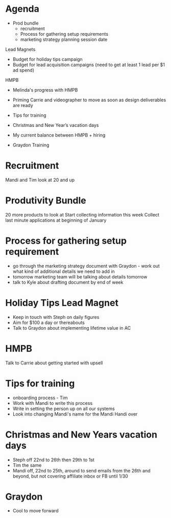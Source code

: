 <!-- TITLE: 20181212 -->
<!-- SUBTITLE: A quick summary of 12 12 2018 -->

# Agenda
- Prod bundle
  - recruitment
  - Process for gathering setup requirements
  - marketing strategy planning session date

Lead Magnets
- Budget for holiday tips campaign
- Budget for lead acquisition campaigns (need to get at least 1 lead per $1 ad spend)

HMPB
- Melinda's progress with HMPB
- Priming Carrie and videographer to move as soon as design deliverables are ready

- Tips for training
- Christmas and New Year’s vacation days
- My current balance between HMPB + hiring
- Graydon Training

# Recruitment
Mandi and Tim look at 20 and up

# Produtivity Bundle
20 more products to look at
Start collecting information this week
Collect last minute applications at beginning of January

# Process for gathering setup requirement
- go through the marketing strategy document with Graydon - work out what kind of additional details we need to add in
- tomorrow marketing team will be talking about details tomorrow
- talk to Kyle about drafting document by end of week

# Holiday Tips Lead Magnet
- Keep in touch with Steph on daily figures
- Aim for $100 a day or thereabouts
- Talk to Graydon about implementing lifetime value in AC

# HMPB
Talk to Carrie about getting started with upsell

# Tips for training
- onboarding process - Tim
- Work with Mandi to write this process
- Write in setting the person up on all our systems
- Look into changing Mandi's name for the Mandi Handi over

# Christmas and New Years vacation days
- Steph off 22nd to 26th then 29th to 1st
- Tim the same
- Mandi off, 22nd to 25th, around to send emails from the 26th and beyond, but not covering affiliate inbox or FB until 1/30

# Graydon
- Cool to move forward










